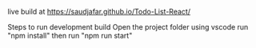 live build at https://saudjafar.github.io/Todo-List-React/

Steps to run development build
Open the project folder using vscode
run "npm install"
then run "npm run start"
